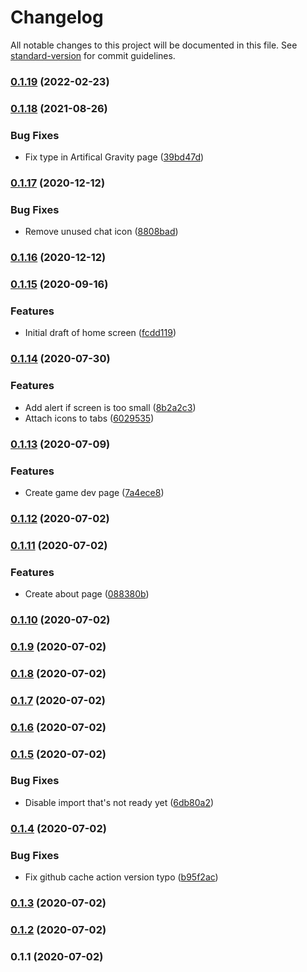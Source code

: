 # Changelog

All notable changes to this project will be documented in this file. See [standard-version](https://github.com/conventional-changelog/standard-version) for commit guidelines.

### [0.1.19](https://github.com/syy1125/syy-portfolio/compare/v0.1.18...v0.1.19) (2022-02-23)

### [0.1.18](https://github.com/syy1125/syy-portfolio/compare/v0.1.17...v0.1.18) (2021-08-26)


### Bug Fixes

* Fix type in Artifical Gravity page ([39bd47d](https://github.com/syy1125/syy-portfolio/commit/39bd47da4f80c5eaa26395a891197b4bb6834f7c))

### [0.1.17](https://github.com/syy1125/syy-portfolio/compare/v0.1.16...v0.1.17) (2020-12-12)


### Bug Fixes

* Remove unused chat icon ([8808bad](https://github.com/syy1125/syy-portfolio/commit/8808bad066420f29a4e2290b9a5dcdd04b29a538))

### [0.1.16](https://github.com/syy1125/syy-portfolio/compare/v0.1.15...v0.1.16) (2020-12-12)

### [0.1.15](https://github.com/syy1125/syy-portfolio/compare/v0.1.14...v0.1.15) (2020-09-16)


### Features

* Initial draft of home screen ([fcdd119](https://github.com/syy1125/syy-portfolio/commit/fcdd119f4668b4fbc7c36784eb195e05a5f76038))

### [0.1.14](https://github.com/syy1125/syy-portfolio/compare/v0.1.13...v0.1.14) (2020-07-30)


### Features

* Add alert if screen is too small ([8b2a2c3](https://github.com/syy1125/syy-portfolio/commit/8b2a2c32ddec34d5643ecb39c1c11c19c2f3ff33))
* Attach icons to tabs ([6029535](https://github.com/syy1125/syy-portfolio/commit/602953527e9143d946eca1897e2d1a375b9625bb))

### [0.1.13](https://github.com/syy1125/syy-portfolio/compare/v0.1.12...v0.1.13) (2020-07-09)


### Features

* Create game dev page ([7a4ece8](https://github.com/syy1125/syy-portfolio/commit/7a4ece822ed85ace463fd4d33d66bacdf02af49a))

### [0.1.12](https://github.com/syy1125/syy-portfolio/compare/v0.1.11...v0.1.12) (2020-07-02)

### [0.1.11](https://github.com/syy1125/syy-portfolio/compare/v0.1.10...v0.1.11) (2020-07-02)


### Features

* Create about page ([088380b](https://github.com/syy1125/syy-portfolio/commit/088380b7a139058f9baa9c2d7177a6aec55448ff))

### [0.1.10](https://github.com/syy1125/syy-portfolio/compare/v0.1.9...v0.1.10) (2020-07-02)

### [0.1.9](https://github.com/syy1125/syy-portfolio/compare/v0.1.8...v0.1.9) (2020-07-02)

### [0.1.8](https://github.com/syy1125/syy-portfolio/compare/v0.1.7...v0.1.8) (2020-07-02)

### [0.1.7](https://github.com/syy1125/syy-portfolio/compare/v0.1.6...v0.1.7) (2020-07-02)

### [0.1.6](https://github.com/syy1125/syy-portfolio/compare/v0.1.5...v0.1.6) (2020-07-02)

### [0.1.5](https://github.com/syy1125/syy-portfolio/compare/v0.1.4...v0.1.5) (2020-07-02)


### Bug Fixes

* Disable import that's not ready yet ([6db80a2](https://github.com/syy1125/syy-portfolio/commit/6db80a29270c454839cd26a65eedfcab5e7915e9))

### [0.1.4](https://github.com/syy1125/syy-portfolio/compare/v0.1.3...v0.1.4) (2020-07-02)


### Bug Fixes

* Fix github cache action version typo ([b95f2ac](https://github.com/syy1125/syy-portfolio/commit/b95f2ac2b8b27bd00e3c2e389b5bc3266451b384))

### [0.1.3](https://github.com/syy1125/syy-portfolio/compare/v0.1.2...v0.1.3) (2020-07-02)

### [0.1.2](https://github.com/syy1125/syy-portfolio/compare/v0.1.1...v0.1.2) (2020-07-02)

### 0.1.1 (2020-07-02)
